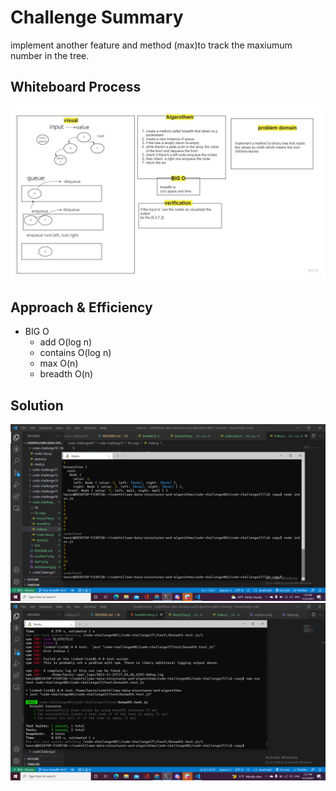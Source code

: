 
# Challenge Summary
implement another feature and method (max)to track the maxiumum number in the tree.
## Whiteboard Process
![img](whiteBoard.jpg)


## Approach & Efficiency
* BIG O
   - add O(log n)
   - contains O(log n)
   - max O(n)
   - breadth O(n)
   
## Solution
![img](output.png)
![test](test.png)

